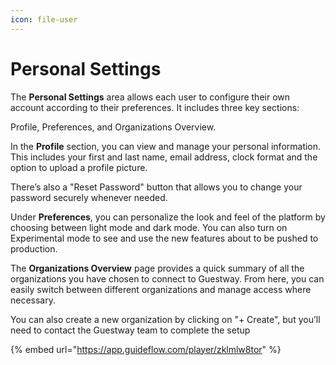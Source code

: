 ```yaml
---
icon: file-user
---
```


# Personal Settings

The **Personal Settings** area allows each user to configure their own account according to their preferences. It includes three key sections:&#x20;

Profile, Preferences, and Organizations Overview.

In the **Profile** section, you can view and manage your personal information. This includes your first and last name, email address, clock format and the option to upload a profile picture.&#x20;

There’s also a "Reset Password" button that allows you to change your password securely whenever needed.

Under **Preferences**, you can personalize the look and feel of the platform by choosing between light mode and dark mode. You can also turn on Experimental mode to see and use the new features about to be pushed to production.

The **Organizations Overview** page provides a quick summary of all the organizations you have chosen to connect to Guestway. From here, you can easily switch between different organizations and manage access where necessary.

You can also create a new organization by clicking on "+ Create", but you’ll need to contact the Guestway team to complete the setup

{% embed url="https://app.guideflow.com/player/zklmlw8tor" %}
